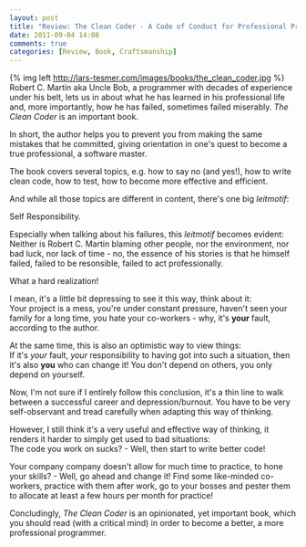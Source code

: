 ```yaml
---
layout: post
title: "Review: The Clean Coder - A Code of Conduct for Professional Programmers"
date: 2011-09-04 14:08
comments: true
categories: [Review, Book, Craftsmanship]
---
```

{% img left http://lars-tesmer.com/images/books/the_clean_coder.jpg %}
Robert C. Martin aka Uncle Bob, a programmer with decades of experience under his belt, lets us in about what he has learned in his professional life and, more importantly, how he has failed, sometimes failed miserably.
*The Clean Coder* is an important book.  

In short, the author helps you to prevent you from making the same mistakes that he committed, giving orientation in one's quest to become a true professional, a software master.

The book covers several topics, e.g. how to say no (and yes!), how to write clean code, how to test, how to become more effective and efficient. 

And while all those topics are different in content, there's one big *leitmotif*:

<!-- more -->
Self Responsibility.

Especially when talking about his failures, this *leitmotif* becomes evident:  
Neither is Robert C. Martin blaming other people, nor the environment, nor bad luck, nor lack of time - no, the essence of his stories is that he himself failed, failed to be resonsible, failed to act professionally.

What a hard realization!

I mean, it's a little bit depressing to see it this way, think about it:  
Your project is a mess, you're under constant pressure, haven't seen your family for a long time, you hate your co-workers - why, it's **your** fault, according to the author.

At the same time, this is also an optimistic way to view things:  
If it's *your* fault, *your* responsibility to having got into such a situation, then it's also **you** who can change it! You don't depend on others, you only depend on yourself.

Now, I'm not sure if I entirely follow this conclusion, it's a thin line to walk between a successful career and depression/burnout. You have to be very self-observant and tread carefully when adapting this way of thinking.

However, I still think it's a very useful and effective way of thinking, it renders it harder to simply get used to bad situations:  
The code you work on sucks? - Well, then start to write better code!

Your company company doesn't allow for much time to practice, to hone your skills? - Well, go ahead and change it! Find some like-minded co-workers, practice with them after work, go to your bosses and pester them to allocate at least a few hours per month for practice!

Concludingly, *The Clean Coder* is an opinionated, yet important book, which you should read (with a critical mind) in order to become a better, a more professional programmer.
